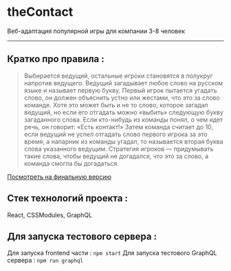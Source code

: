 # theContact
Веб-адаптация популярной игры для компании 3-8 человек

____

## Кратко про правила :
> Выбирается ведущий, остальные игроки становятся в полукруг напротив ведущего. Ведущий загадывает любое слово на русском языке и называет первую букву. Первый игрок пытается угадать слово, он должен объяснить устно или жестами, что это за слово команде. Хотя это может быть и не то слово, которое загадал ведущий, но если его отгадать можно «выбить» следующую букву загаданного слова. Если кто-нибудь из команды понял, о чем идет речь, он говорит: «Есть контакт!»
> Затем команда считает до 10, если ведущий не успел отгадать слово первого игрока за это время, а напарник из команды угадал, то называется вторая буква слова указанного ведущим. Стратегия игроков — придумывать такие слова, чтобы ведущий не догадался, что это за слово, а команда смогла бы догадаться.

[Посмотреть на финальную версию](http://www.daevolod.ru/)

## Стек технологий проекта : 
React, CSSModules, GraphQL

## Для запуска тестового сервера : 
Для запуска frontend части : `npm start`
Для запуска тестового GraphQL сервера : `npm run graphql`
